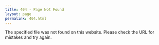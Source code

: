 ```yaml
---
title: 404 - Page Not Found
layout: page
permalink: 404.html
---
```


The specified file was not found on this website. Please check the URL for mistakes and try again.
